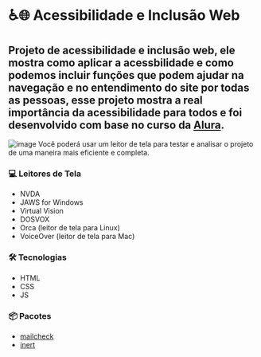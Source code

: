 # ♿🌐 Acessibilidade e Inclusão Web

## Projeto de acessibilidade e inclusão web, ele mostra como aplicar a acessbilidade e como podemos incluir funções que podem ajudar na navegação e no entendimento do site por todas as pessoas, esse projeto mostra a real importância da acessibilidade para todos e foi desenvolvido com base no curso da [Alura](https://www.alura.com.br/formacao-acessibilidade-web).

![image](https://user-images.githubusercontent.com/48124913/138535588-38f3ea6a-e6fb-4104-93c6-e4c120c05732.png)
Você poderá usar um leitor de tela para testar e analisar o projeto de uma maneira mais eficiente e completa.

### 💻 Leitores de Tela

- NVDA
- JAWS for Windows
- Virtual Vision
- DOSVOX
- Orca (leitor de tela para Linux)
- VoiceOver (leitor de tela para Mac)

### 🛠 Tecnologias

- HTML
- CSS
- JS

### 📦 Pacotes

- [mailcheck](https://github.com/mailcheck/mailcheck)
- [inert](https://github.com/WICG/inert)

